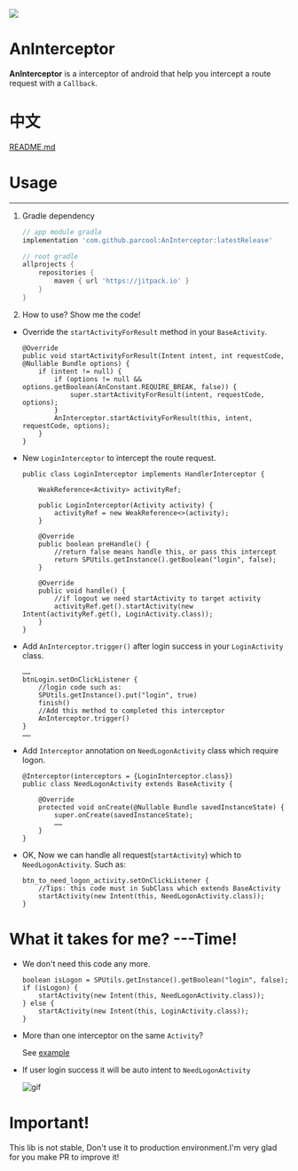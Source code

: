 [![](https://jitpack.io/v/parcool/AnInterceptor.svg)](https://jitpack.io/#parcool/AnInterceptor)
# AnInterceptor
**AnInterceptor** is a interceptor of android that help you intercept a route request with a `Callback`.

# 中文
[README.md](https://github.com/parcool/AnInterceptor/blob/master/README-CN.md)

# Usage
---
1. Gradle dependency

    ```groovy
    // app module gradle
    implementation 'com.github.parcool:AnInterceptor:latestRelease'
    ```

    ```groovy
    // root gradle 
    allprojects {
		repositories {
			maven { url 'https://jitpack.io' }
		}
	}
    ```

2. How to use? Show me the code!
* Override the `startActivityForResult` method in your `BaseActivity`.
    ```
    @Override
    public void startActivityForResult(Intent intent, int requestCode, @Nullable Bundle options) {
        if (intent != null) {
            if (options != null && options.getBoolean(AnConstant.REQUIRE_BREAK, false)) {
                super.startActivityForResult(intent, requestCode, options);
            }
            AnInterceptor.startActivityForResult(this, intent, requestCode, options);
        }
    }
    ```
* New `LoginInterceptor` to intercept the route request.
    ```
    public class LoginInterceptor implements HandlerInterceptor {
    
        WeakReference<Activity> activityRef;
    
        public LoginInterceptor(Activity activity) {
            activityRef = new WeakReference<>(activity);
        }
    
        @Override
        public boolean preHandle() {
            //return false means handle this, or pass this intercept
            return SPUtils.getInstance().getBoolean("login", false);
        }
    
        @Override
        public void handle() {
            //if logout we need startActivity to target activity
            activityRef.get().startActivity(new Intent(activityRef.get(), LoginActivity.class));
        }
    }
    ```
* Add `AnInterceptor.trigger()` after login success in your `LoginActivity` class.
    ```
    ……
    btnLogin.setOnClickListener {
        //login code such as:  
        SPUtils.getInstance().put("login", true)
        finish()
        //Add this method to completed this interceptor
        AnInterceptor.trigger()    
    }
    ……
    ```
* Add `Interceptor` annotation on `NeedLogonActivity` class which require logon.
    ```
    @Interceptor(interceptors = {LoginInterceptor.class})
    public class NeedLogonActivity extends BaseActivity {
    
        @Override
        protected void onCreate(@Nullable Bundle savedInstanceState) {
            super.onCreate(savedInstanceState);
            ……
        }
    }    
    ```
* OK, Now we can handle all request(`startActivity`) which to `NeedLogonActivity`. Such as:

    ```
    btn_to_need_logon_activity.setOnClickListener {
        //Tips: this code must in SubClass which extends BaseActivity    
        startActivity(new Intent(this, NeedLogonActivity.class));
    }
    ```
# What it takes for me? ---Time!
* We don't need this code any more.

    ```
    boolean isLogon = SPUtils.getInstance().getBoolean("login", false);
    if (isLogon) {
        startActivity(new Intent(this, NeedLogonActivity.class));
    } else {
        startActivity(new Intent(this, LoginActivity.class));
    }
    ```
* More than one interceptor on the same `Activity`?

    See [example](https://github.com/parcool/AnInterceptor/tree/master/example)

* If user login success it will be auto intent to `NeedLogonActivity`

    ![gif](https://github.com/parcool/AnInterceptor/raw/master/gif.gif)


# Important!
This lib is not stable, Don't use it to production environment.I'm very glad for you make PR to improve it!